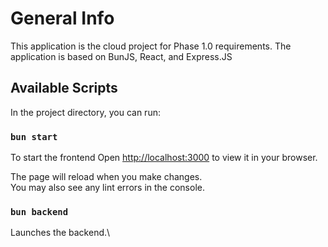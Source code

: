 # General Info

This application is the cloud project for Phase 1.0 requirements.
The application is based on BunJS, React, and Express.JS

## Available Scripts

In the project directory, you can run:

### `bun start`

To start the frontend
Open [http://localhost:3000](http://localhost:3000) to view it in your browser.

The page will reload when you make changes.\
You may also see any lint errors in the console.

### `bun backend`

Launches the backend.\
